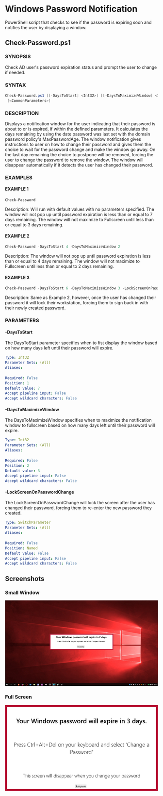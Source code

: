 # Windows Password Notification

PowerShell script that checks to see if the password is expiring soon and notifies the user by displaying a window.

## Check-Password.ps1

### SYNOPSIS
Check AD user's password expiration status and prompt the user to change if needed.

### SYNTAX

```powershell
Check-Password.ps1 [[-DaysToStart] <Int32>] [[-DaysToMaximizeWindow] <Int32>] [-LockScreenOnPasswordChange]
 [<CommonParameters>]
```

### DESCRIPTION
Displays a notification window for the user indicating that their password is about to or is expired, if within the defined parameters.
It calculates the days remaining by using the date password was last set with the domain password policy's MaxPasswordAge. 
The window notification gives instructions to user on how to change their password and gives them the choice to wait for the password change and make the window go away.
On the last day remaining the choice to postpone will be removed, forcing the user to change the password to remove the window.
The window will disappear automatically if it detects the user has changed their password.

### EXAMPLES

#### EXAMPLE 1
```powershell
Check-Password
```

Description: Will run with default values with no parameters specified.
The window will not pop up until password expiration is less than or equal to 7 days remaining. 
The window will not maximize to Fullscreen until less than or equal to 3 days remaining.

#### EXAMPLE 2
```powershell
Check-Password -DaysToStart 4 -DaysToMaximizeWindow 2
```

Description: The window will not pop up until password expiration is less than or equal to 4 days remaining. 
The window will not maximize to Fullscreen until less than or equal to 2 days remaining.

#### EXAMPLE 3
```powershell
Check-Password -DaysToStart 6 -DaysToMaximizeWindow 3 -LockScreenOnPasswordChange
```

Description: Same as Example 2, however, once the user has changed their password it will lock their workstation, forcing them to sign back in with their newly created password.

### PARAMETERS

#### -DaysToStart
The DaysToStart parameter specifies when to fist display the window based on how many days left until their password will expire.

```yaml
Type: Int32
Parameter Sets: (All)
Aliases:

Required: False
Position: 1
Default value: 7
Accept pipeline input: False
Accept wildcard characters: False
```

#### -DaysToMaximizeWindow
The DaysToMaximizeWindow specifies when to maximize the notification window to fullscreen based on how many days left until their password will expire.

```yaml
Type: Int32
Parameter Sets: (All)
Aliases:

Required: False
Position: 2
Default value: 3
Accept pipeline input: False
Accept wildcard characters: False
```

#### -LockScreenOnPasswordChange
The LockScreenOnPasswordChange will lock the screen after the user has changed their password, forcing them to re-enter the new password they created.

```yaml
Type: SwitchParameter
Parameter Sets: (All)
Aliases:

Required: False
Position: Named
Default value: False
Accept pipeline input: False
Accept wildcard characters: False
```

## Screenshots

### Small Window

![img](SmallWindow.png)

### Full Screen

![img](FullScreen.png)

